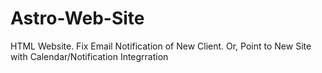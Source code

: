 # Astro-Web-Site
HTML Website. Fix Email Notification of New Client. Or, Point to New Site with Calendar/Notification Integrration  

